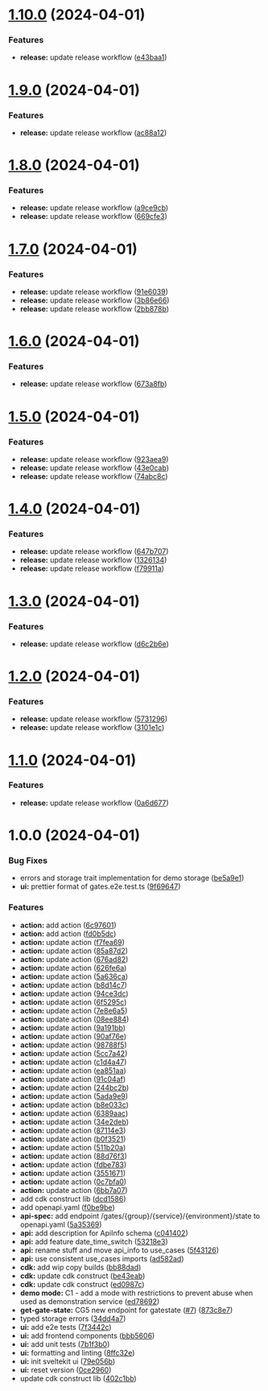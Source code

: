 # [1.10.0](https://github.com/consid-germany/gates/compare/v1.9.0...v1.10.0) (2024-04-01)


### Features

* **release:** update release workflow ([e43baa1](https://github.com/consid-germany/gates/commit/e43baa1253433a62e510c90e37fdef9f8808777f))

# [1.9.0](https://github.com/consid-germany/gates/compare/v1.8.0...v1.9.0) (2024-04-01)


### Features

* **release:** update release workflow ([ac88a12](https://github.com/consid-germany/gates/commit/ac88a1263bdb5b11b8f43aee1bdf420fac3bc05e))

# [1.8.0](https://github.com/consid-germany/gates/compare/v1.7.0...v1.8.0) (2024-04-01)


### Features

* **release:** update release workflow ([a9ce9cb](https://github.com/consid-germany/gates/commit/a9ce9cb67e9a0e92da8153013910a97713f7fd45))
* **release:** update release workflow ([669cfe3](https://github.com/consid-germany/gates/commit/669cfe35aec5e0452805ec15103af282b4a7fbf3))

# [1.7.0](https://github.com/consid-germany/gates/compare/v1.6.0...v1.7.0) (2024-04-01)


### Features

* **release:** update release workflow ([91e6039](https://github.com/consid-germany/gates/commit/91e6039dba1d8bd375e7f1e89296b2a00267f9e4))
* **release:** update release workflow ([3b86e66](https://github.com/consid-germany/gates/commit/3b86e6657129af282626c7a6ca8b5327c97d9c9a))
* **release:** update release workflow ([2bb878b](https://github.com/consid-germany/gates/commit/2bb878b052368bfee84a062b36cb7823382c4a29))

# [1.6.0](https://github.com/consid-germany/gates/compare/v1.5.0...v1.6.0) (2024-04-01)


### Features

* **release:** update release workflow ([673a8fb](https://github.com/consid-germany/gates/commit/673a8fbc58e0ef568bf8cf8c3b6746c9045a4ede))

# [1.5.0](https://github.com/consid-germany/gates/compare/v1.4.0...v1.5.0) (2024-04-01)


### Features

* **release:** update release workflow ([923aea9](https://github.com/consid-germany/gates/commit/923aea97e13fe2e344b064a8f4dc1a66930f5ee3))
* **release:** update release workflow ([43e0cab](https://github.com/consid-germany/gates/commit/43e0cabb3540ba160f31aa3555f507f605782419))
* **release:** update release workflow ([74abc8c](https://github.com/consid-germany/gates/commit/74abc8c88948296b2d6e566dc50a0bd6906cd7e8))

# [1.4.0](https://github.com/consid-germany/gates/compare/v1.3.0...v1.4.0) (2024-04-01)


### Features

* **release:** update release workflow ([647b707](https://github.com/consid-germany/gates/commit/647b7074ba514e7aed1c108e3f77688c6991060f))
* **release:** update release workflow ([1326134](https://github.com/consid-germany/gates/commit/132613409f4807a327b7df7960e27d3306230258))
* **release:** update release workflow ([f79911a](https://github.com/consid-germany/gates/commit/f79911aa14d3027a07e95c4507af1e3e4ac9a6fb))

# [1.3.0](https://github.com/consid-germany/gates/compare/v1.2.0...v1.3.0) (2024-04-01)


### Features

* **release:** update release workflow ([d6c2b6e](https://github.com/consid-germany/gates/commit/d6c2b6eb92373f94f23fb0f2610ca3f952d9bc70))

# [1.2.0](https://github.com/consid-germany/gates/compare/v1.1.0...v1.2.0) (2024-04-01)


### Features

* **release:** update release workflow ([5731296](https://github.com/consid-germany/gates/commit/5731296e05ceb385314bcf0d7cefd07a6d5879c3))
* **release:** update release workflow ([3101e1c](https://github.com/consid-germany/gates/commit/3101e1cb2defc538ab8817f278e96ef9f9d12d16))

# [1.1.0](https://github.com/consid-germany/gates/compare/v1.0.0...v1.1.0) (2024-04-01)


### Features

* **release:** update release workflow ([0a6d677](https://github.com/consid-germany/gates/commit/0a6d677c74b0a5b4fb5f060338df7efd29dcd39f))

# 1.0.0 (2024-04-01)


### Bug Fixes

* errors and storage trait implementation for demo storage ([be5a9e1](https://github.com/consid-germany/gates/commit/be5a9e164dd056eeffd039c3c757df21ff8db4f6))
* **ui:** prettier format of gates.e2e.test.ts ([9f69647](https://github.com/consid-germany/gates/commit/9f6964797ba78cb440a2cf9b7b4b94d5097b18c3))


### Features

* **action:** add action ([6c97601](https://github.com/consid-germany/gates/commit/6c97601c4a9053c796b03b8049feb944cb9608a5))
* **action:** add action ([fd0b5dc](https://github.com/consid-germany/gates/commit/fd0b5dc26e6f2e752d6190adb357a08f40b18418))
* **action:** update action ([f7fea69](https://github.com/consid-germany/gates/commit/f7fea69cad3c59fac39808a3243f0e8683867e5c))
* **action:** update action ([85a87d2](https://github.com/consid-germany/gates/commit/85a87d21e596bfe033d384c83eed7a134c42a4ce))
* **action:** update action ([676ad82](https://github.com/consid-germany/gates/commit/676ad822af3d51e47514963242cbe0c3848aea41))
* **action:** update action ([626fe6a](https://github.com/consid-germany/gates/commit/626fe6a6ce416ce48426a8c8c61f9afaca52d839))
* **action:** update action ([5a636ca](https://github.com/consid-germany/gates/commit/5a636cadf359452cf93714db2c356389ad552787))
* **action:** update action ([b8d14c7](https://github.com/consid-germany/gates/commit/b8d14c7125309777d00d01b9e3c1a5e649432dce))
* **action:** update action ([94ce3dc](https://github.com/consid-germany/gates/commit/94ce3dc78dc8b8fc7877515924b2a22b343c9fa9))
* **action:** update action ([6f5295c](https://github.com/consid-germany/gates/commit/6f5295c6d046b8577bfce0665eccf18b378e5d73))
* **action:** update action ([7e8e6a5](https://github.com/consid-germany/gates/commit/7e8e6a592472d96ac31906596336fbb95055bac1))
* **action:** update action ([08ee884](https://github.com/consid-germany/gates/commit/08ee8842732c56b276080fbd501193bb7f6478d8))
* **action:** update action ([9a191bb](https://github.com/consid-germany/gates/commit/9a191bb8da5dba5371b88f42c4b5a0173d7e7fc0))
* **action:** update action ([90af76e](https://github.com/consid-germany/gates/commit/90af76ee8f7a6ad3c56a07e30d3e54f921ec6d7c))
* **action:** update action ([98788f5](https://github.com/consid-germany/gates/commit/98788f57e31cb0a67f8da3d712978a5ff3363c69))
* **action:** update action ([5cc7a42](https://github.com/consid-germany/gates/commit/5cc7a42f7e03a17c5590ac391202f773400dc1ba))
* **action:** update action ([c1d4a47](https://github.com/consid-germany/gates/commit/c1d4a47ba6736381496f6e4e9bd5021f72594217))
* **action:** update action ([ea851aa](https://github.com/consid-germany/gates/commit/ea851aa67a153420db4fd3ac17e9e8659f5fe7b8))
* **action:** update action ([91c04af](https://github.com/consid-germany/gates/commit/91c04af1bed55c2e145a67bb3b727c012796b9ba))
* **action:** update action ([244bc2b](https://github.com/consid-germany/gates/commit/244bc2bd39775d6e5ee51247f845363dc938b60b))
* **action:** update action ([5ada9e9](https://github.com/consid-germany/gates/commit/5ada9e9e854037c910d9c6099b27ecc5938d454c))
* **action:** update action ([b8e033c](https://github.com/consid-germany/gates/commit/b8e033c1d9246419f7796d0f6ab3fdf140741228))
* **action:** update action ([6389aac](https://github.com/consid-germany/gates/commit/6389aaccacbd6eac993671584054de322ddcbf50))
* **action:** update action ([34e2deb](https://github.com/consid-germany/gates/commit/34e2debf05719f0e8558fc8621549f57db120ca7))
* **action:** update action ([87114e3](https://github.com/consid-germany/gates/commit/87114e306cb6ea4a676a54a733856c8ce0ba1042))
* **action:** update action ([b0f3521](https://github.com/consid-germany/gates/commit/b0f3521c8e87579d8ee348bfd2aa9045422c8331))
* **action:** update action ([511b20a](https://github.com/consid-germany/gates/commit/511b20a9a132f010638d06873c1c235d17745dc6))
* **action:** update action ([88d76f3](https://github.com/consid-germany/gates/commit/88d76f3b6bbb5da8b3dbfe750444e3c750552182))
* **action:** update action ([fdbe783](https://github.com/consid-germany/gates/commit/fdbe783c6098a9c215dd5ed409095962d4a8fbd8))
* **action:** update action ([3551671](https://github.com/consid-germany/gates/commit/3551671b334dc7001c68cd4f30b80752c072573d))
* **action:** update action ([0c7bfa0](https://github.com/consid-germany/gates/commit/0c7bfa02a54c74d8fc6401f19bf9a1fdda6b8d29))
* **action:** update action ([6bb7a07](https://github.com/consid-germany/gates/commit/6bb7a07282edb4a228cab4b7b95d42a45252d92e))
* add cdk construct lib ([dcd1586](https://github.com/consid-germany/gates/commit/dcd1586c5c45add0207d8153293bb70d73030518))
* add openapi.yaml ([f0be9be](https://github.com/consid-germany/gates/commit/f0be9bec3fa6d9fbd1c57e636d20499b01a1d7ea))
* **api-spec:** add endpoint /gates/{group}/{service}/{environment}/state to openapi.yaml ([5a35369](https://github.com/consid-germany/gates/commit/5a35369527a765b5fa236afb00379355155e6580))
* **api:** add description for ApiInfo schema ([c041402](https://github.com/consid-germany/gates/commit/c041402e2b5232a7cbee95722423afb44ad68881))
* **api:** add feature date_time_switch ([53218e3](https://github.com/consid-germany/gates/commit/53218e348bc3b52d966cd7ee69a0251e4f9eac7e))
* **api:** rename stuff and move api_info to use_cases ([5f43126](https://github.com/consid-germany/gates/commit/5f43126eecea2844129ac099a4aa65f36418a962))
* **api:** use consistent use_cases imports ([ad582ad](https://github.com/consid-germany/gates/commit/ad582ad08cdea99c63506dd45c6395877d090e3f))
* **cdk:** add wip copy builds ([bb88dad](https://github.com/consid-germany/gates/commit/bb88dad8371b59383579168ed09d258f726cfb38))
* **cdk:** update cdk construct ([be43eab](https://github.com/consid-germany/gates/commit/be43eabd751fe99d0c4e8510675a372200f0ecba))
* **cdk:** update cdk construct ([ed0987c](https://github.com/consid-germany/gates/commit/ed0987c2706e37483931502586b5f5d1b3553540))
* **demo mode:** C1 - add a mode with restrictions to prevent abuse when used as demonstration service ([ed78692](https://github.com/consid-germany/gates/commit/ed786929e89be234b8cd3ebc7768b70496f311c4))
* **get-gate-state:** CG5 new endpoint for gatestate ([#7](https://github.com/consid-germany/gates/issues/7)) ([873c8e7](https://github.com/consid-germany/gates/commit/873c8e7b2239acad57204dbc06b387c5d380a204))
* typed storage errors ([34dd4a7](https://github.com/consid-germany/gates/commit/34dd4a72033c84789dd5feb8e4fb74cf3a49ef59))
* **ui:** add e2e tests ([7f3442c](https://github.com/consid-germany/gates/commit/7f3442cf3499fe4c3e1df5f008600f8b82120e3c))
* **ui:** add frontend components ([bbb5606](https://github.com/consid-germany/gates/commit/bbb5606de5850d7a9868d39ee24dccbd0b6464d3))
* **ui:** add unit tests ([7b1f3b0](https://github.com/consid-germany/gates/commit/7b1f3b05cb76013222b22597e5da08659d9b3318))
* **ui:** formatting and linting ([8ffc32e](https://github.com/consid-germany/gates/commit/8ffc32e602428810e65495de8720b091ba562c90))
* **ui:** init sveltekit ui ([79e056b](https://github.com/consid-germany/gates/commit/79e056b4fdd5d818d8a8188eba8f134989cfec49))
* **ui:** reset version ([0ce2960](https://github.com/consid-germany/gates/commit/0ce29603f22eda8a17502d46d375132a315728ad))
* update cdk construct lib ([402c1bb](https://github.com/consid-germany/gates/commit/402c1bb2b5abc6fe746d273c41955373f7fa54e0))
